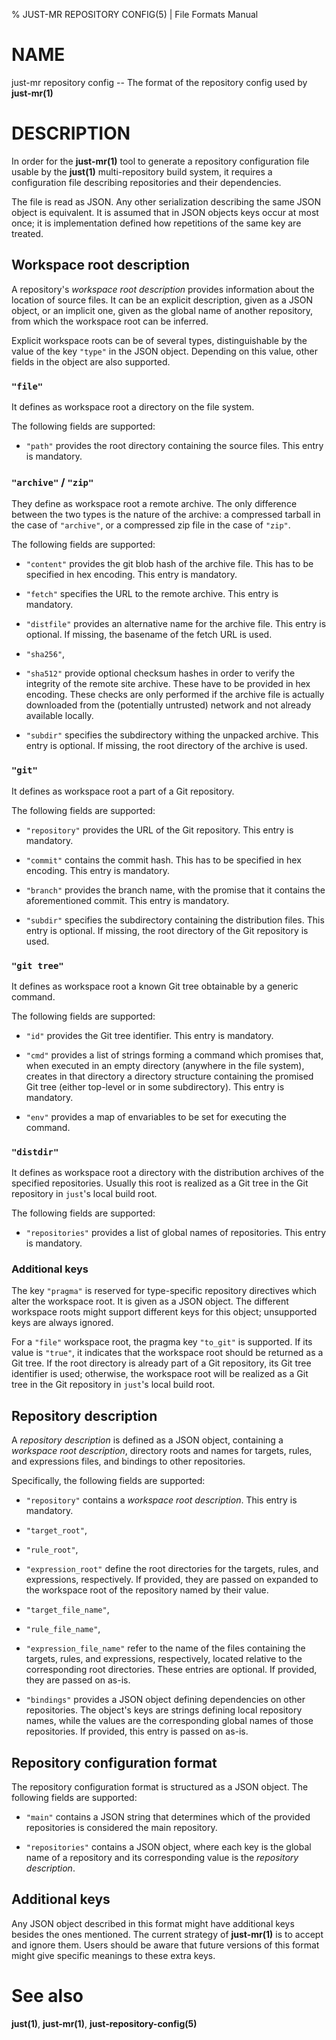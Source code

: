 % JUST-MR REPOSITORY CONFIG(5) | File Formats Manual

NAME
====

just-mr repository config -- The format of the repository config used by
**just-mr(1)**

DESCRIPTION
===========

In order for the **just-mr(1)** tool to generate a repository
configuration file usable by the **just(1)** multi-repository build
system, it requires a configuration file describing repositories and
their dependencies.

The file is read as JSON. Any other serialization describing the same
JSON object is equivalent. It is assumed that in JSON objects keys occur
at most once; it is implementation defined how repetitions of the same
key are treated.

Workspace root description
--------------------------

A repository's *workspace root description* provides information about
the location of source files. It can be an explicit description, given
as a JSON object, or an implicit one, given as the global name of
another repository, from which the workspace root can be inferred.

Explicit workspace roots can be of several types, distinguishable by the
value of the key `"type"` in the JSON object. Depending on this value,
other fields in the object are also supported.

### `"file"`

It defines as workspace root a directory on the file system.

The following fields are supported:

 - `"path"` provides the root directory containing the source files.
   This entry is mandatory.

### `"archive"` / `"zip"`

They define as workspace root a remote archive. The only difference
between the two types is the nature of the archive: a compressed tarball
in the case of `"archive"`, or a compressed zip file in the case of
`"zip"`.

The following fields are supported:

 - `"content"` provides the git blob hash of the archive file. This has
   to be specified in hex encoding. This entry is mandatory.

 - `"fetch"` specifies the URL to the remote archive. This entry is
   mandatory.

 - `"distfile"` provides an alternative name for the archive file. This
   entry is optional. If missing, the basename of the fetch URL is
   used.

 - `"sha256"`,

 - `"sha512"` provide optional checksum hashes in order to verify the
   integrity of the remote site archive. These have to be provided in
   hex encoding. These checks are only performed if the archive file is
   actually downloaded from the (potentially untrusted) network and not
   already available locally.

 - `"subdir"` specifies the subdirectory withing the unpacked archive.
   This entry is optional. If missing, the root directory of the
   archive is used.

### `"git"`

It defines as workspace root a part of a Git repository.

The following fields are supported:

 - `"repository"` provides the URL of the Git repository. This entry is
   mandatory.

 - `"commit"` contains the commit hash. This has to be specified in hex
   encoding. This entry is mandatory.

 - `"branch"` provides the branch name, with the promise that it
   contains the aforementioned commit. This entry is mandatory.

 - `"subdir"` specifies the subdirectory containing the distribution
   files. This entry is optional. If missing, the root directory of the
   Git repository is used.

### `"git tree"`

It defines as workspace root a known Git tree obtainable by a generic
command.

The following fields are supported:

 - `"id"` provides the Git tree identifier. This entry is mandatory.

 - `"cmd"` provides a list of strings forming a command which promises
   that, when executed in an empty directory (anywhere in the file
   system), creates in that directory a directory structure containing
   the promised Git tree (either top-level or in some subdirectory).
   This entry is mandatory.

 - `"env"` provides a map of envariables to be set for executing the
   command.

### `"distdir"`

It defines as workspace root a directory with the distribution archives
of the specified repositories. Usually this root is realized as a Git
tree in the Git repository in `just`'s local build root.

The following fields are supported:

 - `"repositories"` provides a list of global names of repositories.
   This entry is mandatory.

### Additional keys

The key `"pragma"` is reserved for type-specific repository directives
which alter the workspace root. It is given as a JSON object. The
different workspace roots might support different keys for this object;
unsupported keys are always ignored.

For a `"file"` workspace root, the pragma key `"to_git"` is supported.
If its value is `"true"`, it indicates that the workspace root should be
returned as a Git tree. If the root directory is already part of a Git
repository, its Git tree identifier is used; otherwise, the workspace
root will be realized as a Git tree in the Git repository in `just`'s
local build root.

Repository description
----------------------

A *repository description* is defined as a JSON object, containing a
*workspace root description*, directory roots and names for targets,
rules, and expressions files, and bindings to other repositories.

Specifically, the following fields are supported:

 - `"repository"` contains a *workspace root description*. This entry
   is mandatory.

 - `"target_root"`,

 - `"rule_root"`,

 - `"expression_root"` define the root directories for the targets,
   rules, and expressions, respectively. If provided, they are passed
   on expanded to the workspace root of the repository named by their
   value.

 - `"target_file_name"`,

 - `"rule_file_name"`,

 - `"expression_file_name"` refer to the name of the files containing
   the targets, rules, and expressions, respectively, located relative
   to the corresponding root directories. These entries are optional.
   If provided, they are passed on as-is.

 - `"bindings"` provides a JSON object defining dependencies on other
   repositories. The object's keys are strings defining local
   repository names, while the values are the corresponding global
   names of those repositories. If provided, this entry is passed on
   as-is.

Repository configuration format
-------------------------------

The repository configuration format is structured as a JSON object. The
following fields are supported:

 - `"main"` contains a JSON string that determines which of the
   provided repositories is considered the main repository.

 - `"repositories"` contains a JSON object, where each key is the
   global name of a repository and its corresponding value is the
   *repository description*.

Additional keys
---------------

Any JSON object described in this format might have additional keys
besides the ones mentioned. The current strategy of **just-mr(1)** is to
accept and ignore them. Users should be aware that future versions of
this format might give specific meanings to these extra keys.

See also
========

**just(1)**, **just-mr(1)**, **just-repository-config(5)**
